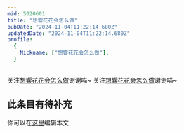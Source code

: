 ```yaml
---
mid: 5020601
title: "想響花花会怎么做"
pubDate: "2024-11-04T11:22:14.680Z"
updatedDate: "2024-11-04T11:22:14.680Z"
profile:
  {
    Nickname: ["想響花花会怎么做"],
  }
---
```


关注[想響花花会怎么做](https://space.bilibili.com/5020601)谢谢喵~ 关注[想響花花会怎么做](https://space.bilibili.com/5020601)谢谢喵~

## 此条目有待补充
你可以在[这里](https://github.com/Yuhanawa/VTuber.ICU/edit/master/src/content/v/想響花花会怎么做/index.md)编辑本文
